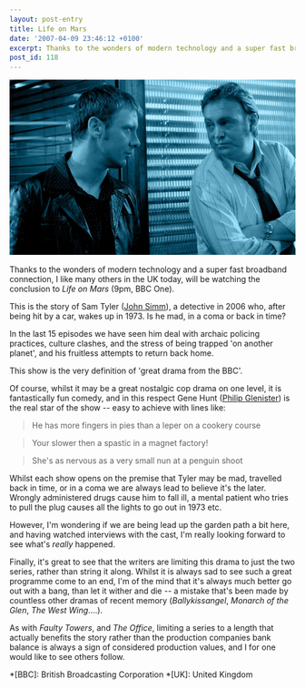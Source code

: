```yaml
---
layout: post-entry
title: Life on Mars
date: '2007-04-09 23:46:12 +0100'
excerpt: Thanks to the wonders of modern technology and a super fast broadband connection, I like many others in the UK today, will be watching the conclusion to 'Life on Mars' (9pm, BBC One).
post_id: 118
---
```

![John Simm and Philip Glenister in Life on Mars](/assets/2007/04/is_there_life_on_mars.jpg)

Thanks to the wonders of modern technology and a super fast broadband connection, I like many others in the UK today, will be watching the conclusion to <cite>Life on Mars</cite> (9pm, BBC One).

This is the story of Sam Tyler ([John Simm][1]), a detective in 2006 who, after being hit by a car, wakes up in 1973. Is he mad, in a coma or back in time?

In the last 15 episodes we have seen him deal with archaic policing practices, culture clashes, and the stress of being trapped 'on another planet', and his fruitless attempts to return back home.

This show is the very definition of 'great drama from the BBC'.

Of course, whilst it may be a great nostalgic cop drama on one level, it is fantastically fun comedy, and in this respect Gene Hunt ([Philip Glenister][2]) is the real star of the show -- easy to achieve with lines like:

> He has more fingers in pies than a leper on a cookery course

> Your slower then a spastic in a magnet factory!

> She's as nervous as a very small nun at a penguin shoot

Whilst each show opens on the premise that Tyler may be mad, travelled back in time, or in a coma we are always lead to believe it's the later. Wrongly administered drugs cause him to fall ill, a mental patient who tries to pull the plug causes all the lights to go out in 1973 etc.

However, I'm wondering if we are being lead up the garden path a bit here, and having watched interviews with the cast, I'm really looking forward to see what's *really* happened.

Finally, it's great to see that the writers are limiting this drama to just the two series, rather than string it along. Whilst it is always sad to see such a great programme come to an end, I'm of the mind that it's always much better go out with a bang, than let it wither and die -- a mistake that's been made by countless other dramas of recent memory (<cite>Ballykissangel</cite>, <cite>Monarch of the Glen</cite>, <cite>The West Wing</cite>....).

As with <cite>Faulty Towers</cite>, and <cite>The Office</cite>, limiting a series to a length that actually benefits the story rather than the production companies bank balance is always a sign of considered production values, and I for one would like to see others follow.

[1]: http://www.imdb.com/name/nm0799591/
[2]: http://www.imdb.com/name/nm0322562/

*[BBC]: British Broadcasting Corporation
*[UK]: United Kingdom